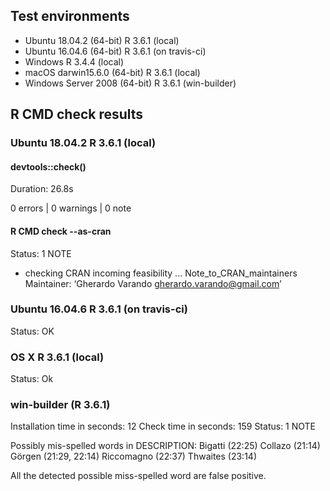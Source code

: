 ## Test environments

* Ubuntu 18.04.2      (64-bit)  R 3.6.1 (local) 
* Ubuntu 16.04.6      (64-bit)  R 3.6.1 (on travis-ci) 
* Windows                       R 3.4.4 (local)
* macOS darwin15.6.0  (64-bit)  R 3.6.1 (local)
* Windows Server 2008 (64-bit)  R 3.6.1 (win-builder)

## R CMD check results

### Ubuntu 18.04.2 R 3.6.1 (local) 

#### devtools::check()
Duration: 26.8s

0 errors | 0 warnings | 0 note

#### R CMD check --as-cran

Status: 1 NOTE

* checking CRAN incoming feasibility ... Note_to_CRAN_maintainers
Maintainer: ‘Gherardo Varando <gherardo.varando@gmail.com>’

### Ubuntu 16.04.6 R 3.6.1 (on travis-ci)

Status: OK

### OS X R 3.6.1 (local)

Status: Ok

### win-builder (R 3.6.1)

Installation time in seconds: 12
Check time in seconds: 159
Status: 1 NOTE

Possibly mis-spelled words in DESCRIPTION:
  Bigatti (22:25)
  Collazo (21:14)
  Görgen (21:29, 22:14)
  Riccomagno (22:37)
  Thwaites (23:14)

All the detected possible miss-spelled word are false positive. 
